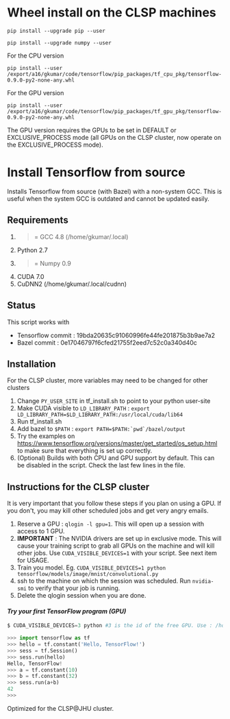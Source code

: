 # Wheel install on the CLSP machines
``pip install --upgrade pip --user``

``pip install --upgrade numpy --user``

For the CPU version

``pip install --user /export/a16/gkumar/code/tensorflow/pip_packages/tf_cpu_pkg/tensorflow-0.9.0-py2-none-any.whl``

For the GPU version

``pip install --user /export/a16/gkumar/code/tensorflow/pip_packages/tf_gpu_pkg/tensorflow-0.9.0-py2-none-any.whl``

The GPU version requires the GPUs to be set in DEFAULT or EXCLUSIVE_PROCESS mode (all GPUs on the CLSP cluster, now operate on the EXCLUSIVE_PROCESS mode).

# Install Tensorflow from source

Installs Tensorflow from source (with Bazel) with a non-system GCC. This is useful
when the system GCC is outdated and cannot be updated easily.

## Requirements
1. >= GCC 4.8 (/home/gkumar/.local)
2. Python 2.7
3. >= Numpy 0.9
4. CUDA 7.0
5. CuDNN2 (/home/gkumar/.local/cudnn)

## Status
This script works with
* Tensorflow commit : 19bda20635c91060996fe44fe201875b3b9ae7a2
* Bazel commit : 0e17046797f6cfed21755f2eed7c52c0a340d40c

## Installation
For the CLSP cluster, more variables may need to be changed for other clusters

1. Change ``PY_USER_SITE`` in tf_install.sh to point to your python user-site
2. Make CUDA visible to ``LD_LIBRARY_PATH`` : ``export LD_LIBRARY_PATH=$LD_LIBRARY_PATH:/usr/local/cuda/lib64``
3. Run tf_install.sh
4. Add bazel to ``$PATH`` : ``export PATH=$PATH:`pwd`/bazel/output``
5. Try the examples on https://www.tensorflow.org/versions/master/get_started/os_setup.html to make
    sure that everything is set up correctly.
6. (Optional) Builds with both CPU and GPU support by default. This can be disabled in the script.
    Check the last few lines in the file.

## Instructions for the CLSP cluster
It is very important that you follow these steps if you plan on using a GPU. If you don't, you may kill other scheduled jobs and get very angry emails.

1. Reserve a GPU : ``qlogin -l gpu=1``. This will open up a session with access to 1 GPU.
2. **IMPORTANT** : The NVIDIA drivers are set up in exclusive mode. This will cause your training script to grab all GPUs on the machine and will kill other jobs. Use ``CUDA_VISIBLE_DEVICES=1`` with your script. See next item for USAGE.
2. Train you model. Eg. ``CUDA_VISIBLE_DEVICES=1 python tensorflow/models/image/mnist/convolutional.py``
3. ssh to the machine on which the session was scheduled. Run ``nvidia-smi`` to verify that your job is running.
4. Delete the qlogin session when you are done.

#### *Try your first TensorFlow program (GPU)*
```python
$ CUDA_VISIBLE_DEVICES=3 python #3 is the id of the free GPU. Use : /home/gkumar/scripts/free-gpu

>>> import tensorflow as tf
>>> hello = tf.constant('Hello, TensorFlow!')
>>> sess = tf.Session()
>>> sess.run(hello)
Hello, TensorFlow!
>>> a = tf.constant(10)
>>> b = tf.constant(32)
>>> sess.run(a+b)
42
>>>
```

Optimized for the CLSP@JHU cluster.
